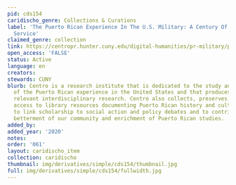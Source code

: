 ```yaml
---
pid: cds154
caridischo_genre: Collections & Curations
label: 'The Puerto Rican Experience In The U.S. Military: A Century Of Unheralded
  Service'
claimed_genre: collection
link: https://centropr.hunter.cuny.edu/digital-humanities/pr-military/puerto-rican-experience-us-military-century-unheralded-service
open_access: 'FALSE'
status: Active
language: en
creators: 
stewards: CUNY
blurb: Centro is a research institute that is dedicated to the study and interpretation
  of the Puerto Rican experience in the United States and that produces and disseminates
  relevant interdisciplinary research. Centro also collects, preserves, and provides
  access to library resources documenting Puerto Rican history and culture. We seek
  to link scholarship to social action and policy debates and to contribute to the
  betterment of our community and enrichment of Puerto Rican studies.
added_by: 
added_year: '2020'
notes: 
order: '061'
layout: caridischo_item
collection: caridischo
thumbnail: img/derivatives/simple/cds154/thumbnail.jpg
full: img/derivatives/simple/cds154/fullwidth.jpg
---
```

